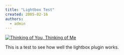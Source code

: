 ```yaml
---
title: "Lightbox Test"
created: 2005-02-16
authors: 
  - admin
---
```


[![Thinking of You, Thinking of Me](http://www.banapana.com/wp-content/uploads/2007/02/270812345_4153f8d081_o.thumbnail.jpg)](http://www.banapana.com/wp-content/uploads/2007/02/270812345_4153f8d081_o.jpg "Thinking of You, Thinking of Me")

This is a test to see how well the lightbox plugin works.
